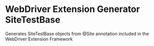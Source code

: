 WebDriver Extension Generator SiteTestBase
===================

Generates SiteTestBase objects from @Site annotation included in the WebDriver Extension Framework